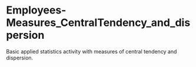 # Employees-Measures_CentralTendency_and_dispersion
Basic applied statistics activity with measures of central tendency and dispersion.
